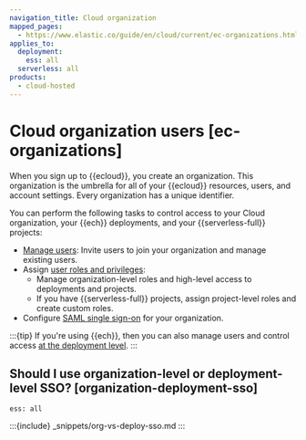 ```yaml
---
navigation_title: Cloud organization
mapped_pages:
  - https://www.elastic.co/guide/en/cloud/current/ec-organizations.html
applies_to:
  deployment:
    ess: all
  serverless: all
products:
  - cloud-hosted
---
```


# Cloud organization users [ec-organizations]

When you sign up to {{ecloud}}, you create an organization. This organization is the umbrella for all of your {{ecloud}} resources, users, and account settings. Every organization has a unique identifier.

You can perform the following tasks to control access to your Cloud organization, your {{ech}} deployments, and your {{serverless-full}} projects:

* [Manage users](/deploy-manage/users-roles/cloud-organization/manage-users.md): Invite users to join your organization and manage existing users.
* Assign [user roles and privileges](/deploy-manage/users-roles/cloud-organization/user-roles.md): 
  * Manage organization-level roles and high-level access to deployments and projects. 
  * If you have {{serverless-full}} projects, assign project-level roles and create custom roles.
* Configure [SAML single sign-on](/deploy-manage/users-roles/cloud-organization/configure-saml-authentication.md) for your organization.

:::{tip}
If you're using {{ech}}, then you can also manage users and control access [at the deployment level](/deploy-manage/users-roles/cluster-or-deployment-auth.md).
:::

## Should I use organization-level or deployment-level SSO? [organization-deployment-sso] 

```{applies_to}
ess: all
```

:::{include} _snippets/org-vs-deploy-sso.md
:::